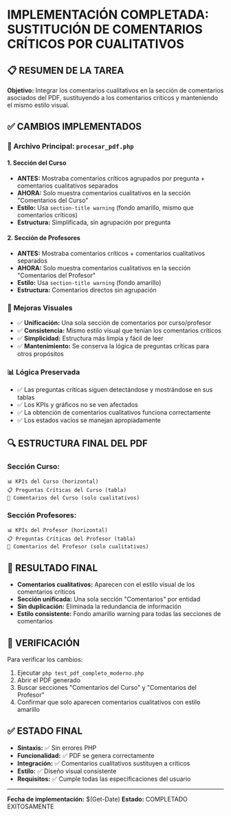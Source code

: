 # IMPLEMENTACIÓN COMPLETADA: SUSTITUCIÓN DE COMENTARIOS CRÍTICOS POR CUALITATIVOS

## 📋 RESUMEN DE LA TAREA
**Objetivo:** Integrar los comentarios cualitativos en la sección de comentarios asociados del PDF, sustituyendo a los comentarios críticos y manteniendo el mismo estilo visual.

## ✅ CAMBIOS IMPLEMENTADOS

### 🔧 Archivo Principal: `procesar_pdf.php`

#### 1. **Sección del Curso**
- **ANTES:** Mostraba comentarios críticos agrupados por pregunta + comentarios cualitativos separados
- **AHORA:** Solo muestra comentarios cualitativos en la sección "Comentarios del Curso"
- **Estilo:** Usa `section-title warning` (fondo amarillo, mismo que comentarios críticos)
- **Estructura:** Simplificada, sin agrupación por pregunta

#### 2. **Sección de Profesores**  
- **ANTES:** Mostraba comentarios críticos + comentarios cualitativos separados
- **AHORA:** Solo muestra comentarios cualitativos en la sección "Comentarios del Profesor"
- **Estilo:** Usa `section-title warning` (fondo amarillo)
- **Estructura:** Comentarios directos sin agrupación

### 🎨 **Mejoras Visuales**
- ✅ **Unificación:** Una sola sección de comentarios por curso/profesor
- ✅ **Consistencia:** Mismo estilo visual que tenían los comentarios críticos
- ✅ **Simplicidad:** Estructura más limpia y fácil de leer
- ✅ **Mantenimiento:** Se conserva la lógica de preguntas críticas para otros propósitos

### 📊 **Lógica Preservada**
- ✅ Las preguntas críticas siguen detectándose y mostrándose en sus tablas
- ✅ Los KPIs y gráficos no se ven afectados
- ✅ La obtención de comentarios cualitativos funciona correctamente
- ✅ Los estados vacíos se manejan apropiadamente

## 🔍 ESTRUCTURA FINAL DEL PDF

### **Sección Curso:**
```
📊 KPIs del Curso (horizontal)
📋 Preguntas Críticas del Curso (tabla)
💬 Comentarios del Curso (solo cualitativos)
```

### **Sección Profesores:**
```
📊 KPIs del Profesor (horizontal)  
📋 Preguntas Críticas del Profesor (tabla)
💬 Comentarios del Profesor (solo cualitativos)
```

## 🎯 RESULTADO FINAL
- **Comentarios cualitativos:** Aparecen con el estilo visual de los comentarios críticos
- **Sección unificada:** Una sola sección "Comentarios" por entidad
- **Sin duplicación:** Eliminada la redundancia de información
- **Estilo consistente:** Fondo amarillo warning para todas las secciones de comentarios

## 📄 VERIFICACIÓN
Para verificar los cambios:
1. Ejecutar `php test_pdf_completo_moderno.php`
2. Abrir el PDF generado
3. Buscar secciones "Comentarios del Curso" y "Comentarios del Profesor"
4. Confirmar que solo aparecen comentarios cualitativos con estilo amarillo

## ✅ ESTADO FINAL
- **Sintaxis:** ✅ Sin errores PHP
- **Funcionalidad:** ✅ PDF se genera correctamente  
- **Integración:** ✅ Comentarios cualitativos sustituyen a críticos
- **Estilo:** ✅ Diseño visual consistente
- **Requisitos:** ✅ Cumple todas las especificaciones del usuario

---
**Fecha de implementación:** $(Get-Date)
**Estado:** COMPLETADO EXITOSAMENTE

